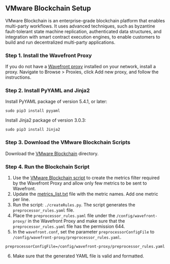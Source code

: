 ## VMware Blockchain Setup

VMware Blockchain is an enterprise-grade blockchain platform that enables multi-party workflows. It uses advanced techniques, such as byzantine fault-tolerant state machine replication, authenticated data structures, and integration with smart contract execution engines, to enable customers to build and run decentralized multi-party applications.

### Step 1. Install the Wavefront Proxy

If you do not have a [Wavefront proxy](https://docs.wavefront.com/proxies.html) installed on your network, install a proxy. Navigate to Browse > Proxies, click Add new proxy, and follow the instructions.

### Step 2. Install PyYAML and Jinja2

Install PyYAML package of version 5.4.1, or later:
  ```
  sudo pip3 install pyyaml
  ```
Install Jinja2 package of version 3.0.3:
  ```
  sudo pip3 install Jinja2
  ```

### Step 3. Download the VMware Blockchain Scripts

Download the [VMware Blockchain](https://raw.githubusercontent.com/wavefrontHQ/integrations/master/vmware_blockchain) directory.

### Step 4. Run the Blockchain Script

1. Use the [VMware Blockchain script](https://raw.githubusercontent.com/wavefrontHQ/integrations/master/vmware_blockchain/createRules.py) to create the metrics filter required by the Wavefront Proxy and allow only few metrics to be sent to Wavefront.
2. Update the [metrics_list.txt](https://raw.githubusercontent.com/wavefrontHQ/integrations/master/vmware_blockchain/metrics_list.txt) file with the metric names. Add one metric per line.
3. Run the script: `./createRules.py`. The script generates the `preprocessor_rules.yaml` file.
4. Place the `preprocessor_rules.yaml` file under the `/config/wavefront-proxy/` in the Wavefront Proxy and make sure that the `preprocessor_rules.yaml` file has the permission 644.
5. In the `wavefront.conf`, set the parameter `preprocessorConfigFile` to `/config/wavefront-proxy/preprocessor_rules.yaml`.
  ```
  preprocessorConfigFile=/config/wavefront-proxy/preprocessor_rules.yaml
  ```
6. Make sure that the generated YAML file is valid and formatted.
